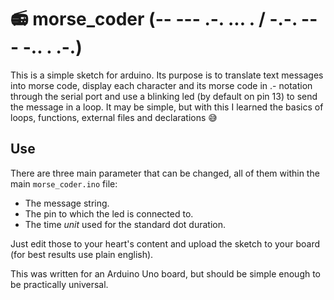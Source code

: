 # :radio: morse_coder (-- --- .-. ... . / -.-. --- -.. . .-.)
This is a simple sketch for arduino. Its purpose is to translate text messages into morse code, display each character and its morse code in .- notation through the serial port and use a blinking led (by default on pin 13) to send the message in a loop. It may be simple, but with this I learned the basics of loops, functions, external files and declarations 😅

## Use

There are three main parameter that can be changed, all of them within the main `morse_coder.ino` file:
- The message string. 
- The pin to which the led is connected to.
- The time _unit_ used for the standard dot duration.

Just edit those to your heart's content and upload the sketch to your board (for best results use plain english).

This was written for an Arduino Uno board, but should be simple enough to be practically universal.
